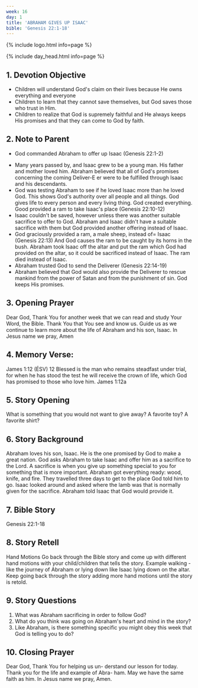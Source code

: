 ```yaml
---
week: 16
day: 1
title: 'ABRAHAM GIVES UP ISAAC'
bible: 'Genesis 22:1-18'
---
```



{% include logo.html info=page %}

{% include day_head.html info=page %}

## 1. Devotion Objective
- Children will understand God's claim on their lives because He owns everything and everyone
- Children to learn that they cannot save themselves, but God saves those who trust in Him.
- Children to realize that God is supremely faithful and He always keeps His promises and that they can come to God by faith.

## 2. Note to Parent
* God commanded Abraham to offer up Isaac (Genesis 22:1-2)
- Many years passed by, and Isaac grew to be a young man. His father and mother loved him. Abraham believed that all of God's promises concerning the coming Deliver-E er were to be fulfilled through Isaac and his descendants.
- God was testing Abraham to see if he loved Isaac more than he loved God. This shows God's authority over all people and all things. God gives life to every person and every living thing. God created everything. Good provided a ram to take Isaac's place (Genesis 22:10-12)
- Isaac couldn't be saved, however unless there was another suitable sacrifice to offer to God. Abraham and Isaac didn't have a suitable sacrifice with them but God provided another offering instead of Isaac.
- God graciously provided a ram, a male sheep, instead of= Isaac (Genesis 22:13) And God causes the ram to be caught by its horns in the bush. Abraham took Isaac off the altar and put the ram which God had provided on the altar, so it could be sacrificed instead of Isaac. The ram died instead of Isaac.
- Abraham trusted God to send the Deliverer (Genesis 22:14-19)
- Abraham believed that God would also provide the Deliverer to rescue mankind from the power of Satan and from the punishment of sin. God keeps His promises.

## 3. Opening Prayer
 Dear God, Thank You for another week that we can read and study Your Word, the Bible. Thank You that You see and know us. Guide us as we continue to learn more about the life of Abraham and his son, Isaac. In Jesus name we pray, Amen

## 4. Memory Verse:
 James 1:12 (ÉSV) 12 Blessed is the man who remains steadfast under trial, for when he has stood the test he will receive the crown of life, which God has promised to those who love him. James 1:12a

## 5. Story Opening
What is something that you would not want to give away? A favorite toy? A favorite shirt?

## 6. Story Background
Abraham loves his son, Isaac. He is the one promised by God to make a great nation. God asks Abraham to take Isaac and offer him as a sacrifice to the Lord. A sacrifice is when you give up something special to you for something that is more important. Abraham got everything ready: wood, knife, and fire. They travelled three days to get to the place God told him to go. Isaac looked around and asked where the lamb was that is normally given for the sacrifice. Abraham told Isaac that God would provide it.
## 7. Bible Story
 Genesis 22:1-18

## 8. Story Retell
Hand Motions Go back through the Bible story and come up with different hand motions with your child/children that tells the story. Example walking - like the journey of Abraham or lying down like Isaac lying down on the altar. Keep going back through the story adding more hand motions until the story is retold.

## 9. Story Questions
 1. What was Abraham sacrificing in order to follow God?
2. What do you think was going on Abraham's heart and mind in the story?
3. Like Abraham, is there something specific you might obey this week that God is telling you to do?

## 10. Closing Prayer
 Dear God, Thank You for helping us un- derstand our lesson for today. Thank you for the life and example of Abra- ham. May we have the same faith as him. In Jesus name we pray, Amen.

